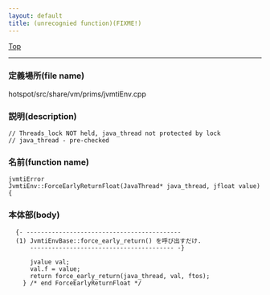 ```yaml
---
layout: default
title: (unrecognied function)(FIXME!)
---
```

[Top](../index.html)

--- 
### 定義場所(file name)
hotspot/src/share/vm/prims/jvmtiEnv.cpp
### 説明(description)

```
// Threads_lock NOT held, java_thread not protected by lock
// java_thread - pre-checked
```

### 名前(function name)
```
jvmtiError
JvmtiEnv::ForceEarlyReturnFloat(JavaThread* java_thread, jfloat value) {
```

### 本体部(body)
```
  {- -------------------------------------------
  (1) JvmtiEnvBase::force_early_return() を呼び出すだけ.
      ---------------------------------------- -}

	  jvalue val;
	  val.f = value;
	  return force_early_return(java_thread, val, ftos);
	} /* end ForceEarlyReturnFloat */
	
```


